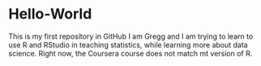 # Hello-World
This is my first repository in GitHub
I am Gregg and I am trying to learn to use R and RStudio in teaching statistics, while learning more about data science.
Right now, the Coursera course does not match mt version of R.
